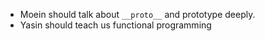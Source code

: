 - Moein should talk about `__proto__` and prototype deeply.
- Yasin should teach us functional programming